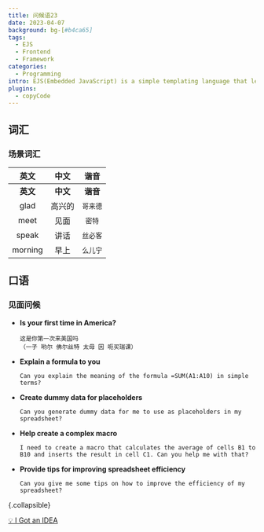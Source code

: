```yaml
---
title: 问候语23
date: 2023-04-07
background: bg-[#b4ca65]
tags:
  - EJS
  - Frontend
  - Framework
categories:
  - Programming
intro: EJS(Embedded JavaScript) is a simple templating language that lets you generate HTML markup with plain JavaScript.
plugins:
  - copyCode
---
```

词汇
----

### 场景词汇

| **英文** | **中文** | **谐音** |
| :------------: | :------------: | :------------: |
| **英文** | **中文** | **谐音** |
|      glad      |     高兴的     |   `哥来德`   |
|      meet      |      见面      |    `密特`    |
|     speak     |      讲话      |   `丝必客`   |
|    morning    |      早上      |   `么儿宁`   |

## 口语

### 见面问候

- **Is your first time in America?**
  ```{.wrap}
  这是你第一次来美国吗
  （一子 哟尔 佛尔丝特 太母 因 呃买瑞课）
  ```
- **Explain a formula to you**
  ```{.wrap}
  Can you explain the meaning of the formula =SUM(A1:A10) in simple terms?
  ```
- **Create dummy data for placeholders**
  ```{.wrap}
  Can you generate dummy data for me to use as placeholders in my spreadsheet?
  ```
- **Help create a complex macro**
  ```{.wrap}
  I need to create a macro that calculates the average of cells B1 to B10 and inserts the result in cell C1. Can you help me with that?
  ```
- **Provide tips for improving spreadsheet efficiency**
  ```{.wrap}
  Can you give me some tips on how to improve the efficiency of my spreadsheet?
  ```

{.collapsible}

[💡 I Got an IDEA](https://github.com/Fechin/reference/blob/main/source/_posts/chatgpt.md)
